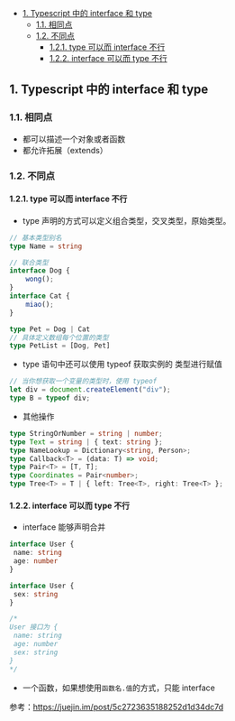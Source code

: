 - [1. Typescript 中的 interface 和 type](#1-typescript-中的-interface-和-type)
  - [1.1. 相同点](#11-相同点)
  - [1.2. 不同点](#12-不同点)
    - [1.2.1. type 可以而 interface 不行](#121-type-可以而-interface-不行)
    - [1.2.2. interface 可以而 type 不行](#122-interface-可以而-type-不行)


## 1. Typescript 中的 interface 和 type

### 1.1. 相同点

- 都可以描述一个对象或者函数
- 都允许拓展（extends）

### 1.2. 不同点

#### 1.2.1. type 可以而 interface 不行

- type 声明的方式可以定义组合类型，交叉类型，原始类型。

```ts
// 基本类型别名
type Name = string

// 联合类型
interface Dog {
    wong();
}
interface Cat {
    miao();
}

type Pet = Dog | Cat
// 具体定义数组每个位置的类型
type PetList = [Dog, Pet]
```

- type 语句中还可以使用 typeof 获取实例的 类型进行赋值

```ts
// 当你想获取一个变量的类型时，使用 typeof
let div = document.createElement("div");
type B = typeof div;
```

- 其他操作

```ts
type StringOrNumber = string | number;
type Text = string | { text: string };
type NameLookup = Dictionary<string, Person>;
type Callback<T> = (data: T) => void;
type Pair<T> = [T, T];
type Coordinates = Pair<number>;
type Tree<T> = T | { left: Tree<T>, right: Tree<T> };
```

#### 1.2.2. interface 可以而 type 不行

- interface 能够声明合并

```ts
interface User {
 name: string
 age: number
}

interface User {
 sex: string
}

/*
User 接口为 {
 name: string
 age: number
 sex: string
}
*/
```

- 一个函数，如果想使用`函数名.值`的方式，只能 interface

参考：https://juejin.im/post/5c2723635188252d1d34dc7d
